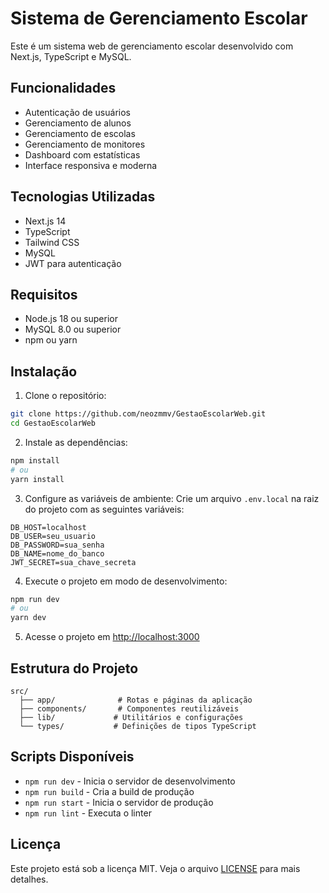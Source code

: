 # Sistema de Gerenciamento Escolar

Este é um sistema web de gerenciamento escolar desenvolvido com Next.js, TypeScript e MySQL.

## Funcionalidades

- Autenticação de usuários
- Gerenciamento de alunos
- Gerenciamento de escolas
- Gerenciamento de monitores
- Dashboard com estatísticas
- Interface responsiva e moderna

## Tecnologias Utilizadas

- Next.js 14
- TypeScript
- Tailwind CSS
- MySQL
- JWT para autenticação

## Requisitos

- Node.js 18 ou superior
- MySQL 8.0 ou superior
- npm ou yarn

## Instalação

1. Clone o repositório:
```bash
git clone https://github.com/neozmmv/GestaoEscolarWeb.git
cd GestaoEscolarWeb
```

2. Instale as dependências:
```bash
npm install
# ou
yarn install
```

3. Configure as variáveis de ambiente:
Crie um arquivo `.env.local` na raiz do projeto com as seguintes variáveis:
```
DB_HOST=localhost
DB_USER=seu_usuario
DB_PASSWORD=sua_senha
DB_NAME=nome_do_banco
JWT_SECRET=sua_chave_secreta
```

4. Execute o projeto em modo de desenvolvimento:
```bash
npm run dev
# ou
yarn dev
```

5. Acesse o projeto em [http://localhost:3000](http://localhost:3000)

## Estrutura do Projeto

```
src/
  ├── app/              # Rotas e páginas da aplicação
  ├── components/       # Componentes reutilizáveis
  ├── lib/             # Utilitários e configurações
  └── types/           # Definições de tipos TypeScript
```

## Scripts Disponíveis

- `npm run dev` - Inicia o servidor de desenvolvimento
- `npm run build` - Cria a build de produção
- `npm run start` - Inicia o servidor de produção
- `npm run lint` - Executa o linter


## Licença

Este projeto está sob a licença MIT. Veja o arquivo [LICENSE](LICENSE) para mais detalhes.
